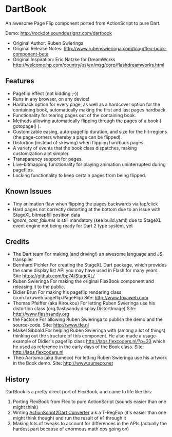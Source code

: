 # DartBook

An awesome Page Flip component ported from ActionScript to pure Dart.

Demo: <http://rockdot.sounddesignz.com/dartbook> 

- Original Author: Ruben Swieringa
- Original Release Notes: <http://www.rubenswieringa.com/blog/flex-book-component-beta>
- Original Inspiration: Eric Natzke for DreamWorks <http://welcome.hp.com/country/us/en/msg/corp/flashdreamworks.html>

## Features

- Pageflip effect (not kidding ;-))
- Runs in any browser, on any device!
- Hardback option for every page, as well as a hardcover option for the containing book, automatically making the first and last pages hardback.
- Functionality for tearing pages out of the containing book.
- Methods allowing automatically flipping through the pages of a book ( gotopage() ).
- Customizable easing, auto-pageflip duration, and size for the hit-regions (the page-corners whereby a page can be flipped).
- Distortion (instead of skewing) when flipping hardback pages.
- A variety of events that the book class dispatches, making customization alot simpler.
- Transparency support for pages.
- Live-bitmapping functionality for playing animation uninterrupted during pageflips.
- Locking functionality to keep certain pages from being flipped.

## Known Issues

- Tiny animation flaw when flipping the pages backwards via tap/click
- Hard pages not correctly distorting at the bottom due to an issue with StageXL bitmapfill position data
- _ignore_cast_failures_ is still mandatory (see build.yaml) due to StageXL event engine not being ready for Dart 2 type system, yet

## Credits

- The Dart team
For making (and driving!) an awesome language and JS transpiler
- Bernhard Pichler
For creating the StageXL Dart package, which provides the same display list API you may have used in Flash for many years.
Site <https://github.com/bp74/StageXL/>
- Ruben Swieringa
For making the original FlexBook component and releasing it to the public.
- Didier Brun
For making his pageflip rendering class (com.foxaweb.pageflip.PageFlip)
Site: <http://www.foxaweb.com>
- Thomas Pfeiffer (aka Kiroukou)
For letting Ruben Swieringa use his distortion class (org.flashsandy.display.DistortImage)
Site: <http://www.flashsandy.org>
- the Factor.e
For allowing Ruben Swieringa to publish the demo and the source-code.
Site: <http://www.tfe.nl>
- Maikel Sibbald
For helping Ruben Swieringa with (among a lot of things) thinking out the structure of this component. He also made a usage-example of Didier's pageflip class <http://labs.flexcoders.nl/?p=33> which he used as reference in the early days of the Book class.
Site: <http://labs.flexcoders.nl>
- Theo Aartsma (aka Sumeco)
For letting Ruben Swieringa use his artwork in the Book demo.
Site: <http://www.sumeco.net>

## History

DartBook is a pretty direct port of FlexBook, and came to life like this:

1. Porting FlexBook from Flex to pure ActionScript (sounds easier than one might think)
2. Writing [ActionScript2Dart Converter](https://github.com/block-forest/stagexl-converter-pubglobal) a.k.a T-RegExp (it's easier than one might think though) and run the result of \#1 through it
3. Making lots of tweaks to account for differences in the APIs (actually the hardest part because of enormous math ops going on)

